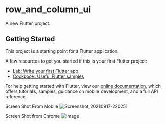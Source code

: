 # row_and_column_ui

A new Flutter project.

## Getting Started

This project is a starting point for a Flutter application.

A few resources to get you started if this is your first Flutter project:

- [Lab: Write your first Flutter app](https://flutter.dev/docs/get-started/codelab)
- [Cookbook: Useful Flutter samples](https://flutter.dev/docs/cookbook)

For help getting started with Flutter, view our
[online documentation](https://flutter.dev/docs), which offers tutorials,
samples, guidance on mobile development, and a full API reference.



Screen Shot From Mobile
![Screenshot_20210917-220251](https://user-images.githubusercontent.com/71213359/133824358-b9a10e4f-510d-4c9f-92dd-1422322fa9f8.png)


Screen Shot from Chrome
![image](https://user-images.githubusercontent.com/71213359/133824893-b16733aa-1156-40f0-86d1-9f701c248825.png)
